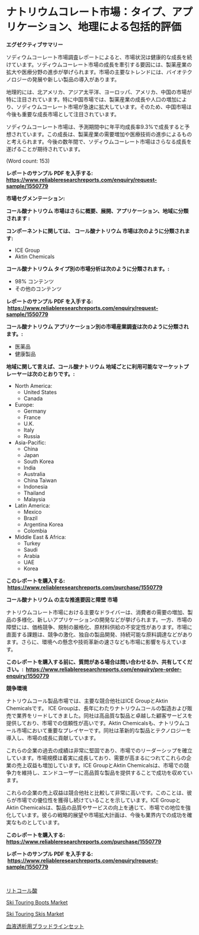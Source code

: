 <p><h1>ナトリウムコレート市場：タイプ、アプリケーション、地理による包括的評価</h1></p><p><strong>エグゼクティブサマリー</strong></p>
<p><p>ソディウムコーレート市場調査レポートによると、市場状況は健康的な成長を続けています。ソディウムコーレート市場の成長を牽引する要因には、製薬産業の拡大や医療分野の進歩が挙げられます。市場の主要なトレンドには、バイオテクノロジーの発展や新しい製品の導入があります。</p><p>地理的には、北アメリカ、アジア太平洋、ヨーロッパ、アメリカ、中国の市場が特に注目されています。特に中国市場では、製薬産業の成長や人口の増加により、ソディウムコーレート市場が急速に拡大しています。そのため、中国市場は今後も重要な成長市場として注目されています。</p><p>ソディウムコーレート市場は、予測期間中に年平均成長率9.3%で成長すると予想されています。この成長は、製薬産業の需要増加や医療技術の進歩によるものと考えられます。今後の数年間で、ソディウムコーレート市場はさらなる成長を遂げることが期待されています。</p><p>(Word count: 153)</p></p>
<p><strong>レポートのサンプル PDF を入手する: <a href="https://www.reliableresearchreports.com/enquiry/request-sample/1550779">https://www.reliableresearchreports.com/enquiry/request-sample/1550779</a></strong></p>
<p><strong>市場セグメンテーション:</strong></p>
<p><strong> コール酸ナトリウム 市場はさらに概要、展開、アプリケーション、地域に分類されます :</strong></p>
<p><strong>コンポーネントに関しては、 コール酸ナトリウム 市場は次のように分類されます: &nbsp;</strong></p>
<p><ul><li>ICE Group</li><li>Aktin Chemicals</li></ul></p>
<p><strong> コール酸ナトリウム タイプ別の市場分析は次のように分類されます。:</strong></p>
<p><ul><li>98% コンテンツ</li><li>その他のコンテンツ</li></ul></p>
<p><strong>レポートのサンプル PDF を入手する: &nbsp;<a href="https://www.reliableresearchreports.com/enquiry/request-sample/1550779">https://www.reliableresearchreports.com/enquiry/request-sample/1550779</a></strong></p>
<p><strong> コール酸ナトリウム アプリケーション別の市場産業調査は次のように分類されます。:</strong></p>
<p><ul><li>医薬品</li><li>健康製品</li></ul></p>
<p><strong>地域に関して言えば、コール酸ナトリウム 地域ごとに利用可能なマーケットプレーヤーは次のとおりです。:</strong></p>
<p><ul>
    <li>
        North America:
        <ul>
            <li>United States</li>
            <li>Canada</li>
        </ul>
    </li>
    <li>
        Europe:
        <ul>
            <li>Germany</li>
            <li>France</li>
            <li>U.K.</li>
            <li>Italy</li>
            <li>Russia</li>
        </ul>
    </li>
    <li>
        Asia-Pacific:
        <ul>
            <li>China</li>
            <li>Japan</li>
            <li>South Korea</li>
            <li>India</li>
            <li>Australia</li>
            <li>China Taiwan</li>
            <li>Indonesia</li>
            <li>Thailand</li>
            <li>Malaysia</li>
        </ul>
    </li>
    <li>
        Latin America:
        <ul>
            <li>Mexico</li>
            <li>Brazil</li>
            <li>Argentina Korea</li>
            <li>Colombia</li>
        </ul>
    </li>
    <li>
        Middle East & Africa:
        <ul>
            <li>Turkey</li>
            <li>Saudi</li>
            <li>Arabia</li>
            <li>UAE</li>
            <li>Korea</li>
        </ul>
    </li>
    </ul></p>
<p><strong>このレポートを購入する: &nbsp;<a href="https://www.reliableresearchreports.com/purchase/1550779">https://www.reliableresearchreports.com/purchase/1550779</a></strong></p>
<p><strong>コール酸ナトリウム の主な推進要因と障壁 市場</strong></p>
<p><p>ナトリウムコレート市場における主要なドライバーは、消費者の需要の増加、製品の多様化、新しいアプリケーションの開発などが挙げられます。一方、市場の障壁には、価格競争、規制の厳格化、原材料供給の不安定性があります。市場に直面する課題は、競争の激化、独自の製品開発、持続可能な原料調達などがあります。さらに、環境への懸念や技術革新の速さなども市場に影響を与えています。</p></p>
<p><strong>このレポートを購入する前に、質問がある場合は問い合わせるか、共有してください。:&nbsp; <a href="https://www.reliableresearchreports.com/enquiry/pre-order-enquiry/1550779">https://www.reliableresearchreports.com/enquiry/pre-order-enquiry/1550779</a></strong></p>
<p><strong>競争環境</strong></p>
<p><p>ナトリウムコール製品市場では、主要な競合他社はICE GroupとAktin Chemicalsです。 ICE Groupは、長年にわたりナトリウムコールの製造および販売で業界をリードしてきました。同社は高品質な製品と卓越した顧客サービスを提供しており、市場での信頼性が高いです。Aktin Chemicalsも、ナトリウムコール市場において重要なプレイヤーです。同社は革新的な製品とテクノロジーを導入し、市場の成長に貢献しています。</p><p>これらの企業の過去の成績は非常に堅固であり、市場でのリーダーシップを確立しています。市場規模は着実に成長しており、需要が高まるにつれてこれらの企業の売上収益も増加しています。ICE GroupとAktin Chemicalsは、市場での競争力を維持し、エンドユーザーに高品質な製品を提供することで成功を収めています。</p><p>これらの企業の売上収益は競合他社と比較して非常に高いです。このことは、彼らが市場での優位性を獲得し続けていることを示しています。ICE GroupとAktin Chemicalsは、製品の品質やサービスの向上を通じて、市場での地位を強化しています。彼らの戦略的展望や市場拡大計画は、今後も業界内での成功を確実なものとしています。</p></p>
<p><strong>このレポートを購入する: &nbsp; <a href="https://www.reliableresearchreports.com/purchase/1550779">https://www.reliableresearchreports.com/purchase/1550779</a></strong></p>
<p><strong>レポートのサンプル PDF を入手する: &nbsp;<a href="https://www.reliableresearchreports.com/enquiry/request-sample/1550779">https://www.reliableresearchreports.com/enquiry/request-sample/1550779</a></strong><strong></strong></p>
<p>&nbsp;</p>
<p><p><a href="https://github.com/schmahlson/Market-Research-Report-List-1/blob/main/78678076789.md">リトコール酸</a></p><p><a href="https://github.com/vimar16th/Market-Research-Report-List-3/blob/main/ski-touring-boots-market.md">Ski Touring Boots Market</a></p><p><a href="https://github.com/luckyshygirl/Market-Research-Report-List-3/blob/main/ski-touring-skis-market.md">Ski Touring Skis Market</a></p><p><a href="https://github.com/zjkmgcs938405/Market-Research-Report-List-1/blob/main/62216356786.md">血液透析用ブラッドラインセット</a></p></p>